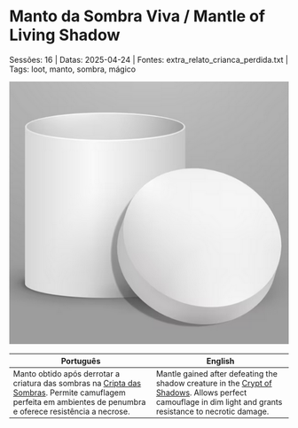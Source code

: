 
# Manto da Sombra Viva / Mantle of Living Shadow

Sessões: 16 | Datas: 2025-04-24 | Fontes: extra_relato_crianca_perdida.txt | Tags: loot, manto, sombra, mágico

![Manto da Sombra Viva](../../assets/loot/object_blank.png)

| Português | English |
|-----------|---------|
| Manto obtido após derrotar a criatura das sombras na [Cripta das Sombras](cripta_das_sombras.md). Permite camuflagem perfeita em ambientes de penumbra e oferece resistência a necrose. | Mantle gained after defeating the shadow creature in the [Crypt of Shadows](cripta_das_sombras.md). Allows perfect camouflage in dim light and grants resistance to necrotic damage. |



















